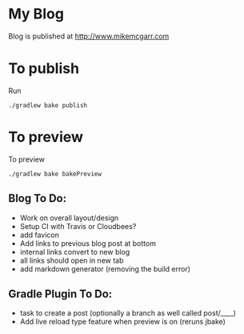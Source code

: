 My Blog
==================
Blog is published at http://www.mikemcgarr.com

To publish
==========
Run
```
./gradlew bake publish
```

To preview
==========
To preview
```
./gradlew bake bakePreview
```

Blog To Do:
----------
- Work on overall layout/design
- Setup CI with Travis or Cloudbees?
- add favicon
- Add links to previous blog post at bottom
- internal links convert to new blog
- all links should open in new tab
- add markdown generator (removing the build error)

Gradle Plugin To Do:
--------------------
- task to create a post (optionally a branch as well called post/____)
- Add live reload type feature when preview is on (reruns jbake)
